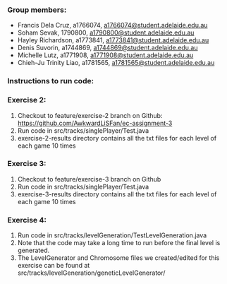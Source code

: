 ### Group members:
- Francis Dela Cruz, a1766074, a1766074@student.adelaide.edu.au
- Soham Sevak, 1790800, a1790800@student.adelaide.edu.au
- Hayley Richardson, a1773841, a1773841@student.adelaide.edu.au
- Denis Suvorin, a1744869, a1744869@student.adelaide.edu.au
- Michelle Lutz, a1771908, a1771908@student.adelaide.edu.au
- Chieh-Ju Trinity Liao, a1781565, a1781565@student.adelaide.edu.au

### Instructions to run code:
### Exercise 2:
1. Checkout to feature/exercise-2 branch on Github: https://github.com/AwkwardLiSFan/ec-assignment-3
2. Run code in src/tracks/singlePlayer/Test.java
3. exercise-2-results directory contains all the txt files for each level of each game 10 times

### Exercise 3:
1. Checkout to feature/exercise-3 branch on Github
2. Run code in src/tracks/singlePlayer/Test.java
3. exercise-3-results directory contains all the txt files for each level of each game 10 times

### Exercise 4:
1. Run code in src/tracks/levelGeneration/TestLevelGeneration.java
2. Note that the code may take a long time to run before the final level is generated. 
3. The LevelGenerator and Chromosome files we created/edited for this exercise can be found at src/tracks/levelGeneration/geneticLevelGenerator/
